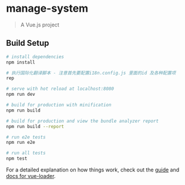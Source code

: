 # manage-system

> A Vue.js project

## Build Setup

``` bash
# install dependencies
npm install

# 执行国际化翻译脚本 - 注意首先要配置i18n.config.js 里面的id 及各种配置项
rep

# serve with hot reload at localhost:8080
npm run dev

# build for production with minification
npm run build

# build for production and view the bundle analyzer report
npm run build --report

# run e2e tests
npm run e2e

# run all tests
npm test
```

For a detailed explanation on how things work, check out the [guide](http://vuejs-templates.github.io/webpack/) and [docs for vue-loader](http://vuejs.github.io/vue-loader).
